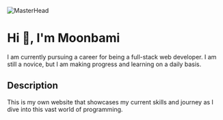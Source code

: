 ![MasterHead](https://pbs.twimg.com/media/F8kjve8bYAAgjey?format=jpg&name=4096x4096)
# Hi 👋, I'm Moonbami
I am currently pursuing a career for being a full-stack web developer. I am still a novice, but I am making progress and learning on a daily basis.

## Description
This is my own website that showcases my current skills and journey as I dive into this vast world of programming.
